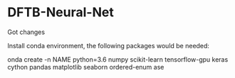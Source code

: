 # DFTB-Neural-Net

Got changes

Install conda environment, the following packages would be needed:

onda create -n NAME python=3.6 numpy scikit-learn tensorflow-gpu keras cython pandas matplotlib seaborn ordered-enum ase
